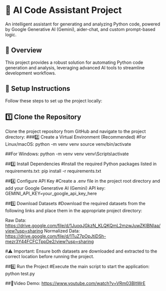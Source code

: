 # 🤖 AI Code Assistant Project

An intelligent assistant for generating and analyzing Python code, powered by Google Generative AI (Gemini), aider-chat, and custom prompt-based logic.

## 🚀 Overview

This project provides a robust solution for automating Python code generation and analysis, leveraging advanced AI tools to streamline development workflows.

## 🔧 Setup Instructions

Follow these steps to set up the project locally:

## 1️⃣ Clone the Repository

Clone the project repository from GitHub and navigate to the project directory:
###2️⃣ Create a Virtual Environment (Recommended)
#For Linux/macOS:
python -m venv venv
source venv/bin/activate

##For Windows:
python -m venv venv
venv\Scripts\activate

##3️⃣ Install Dependencies
#Install the required Python packages listed in requirements.txt:
pip install -r requirements.txt

##4️⃣ Configure API Key
#Create a .env file in the project root directory and add your Google Generative AI (Gemini) API key:
GEMINI_API_KEY=your_google_api_key_here

##5️⃣ Download Datasets
#Download the required datasets from the following links and place them in the appropriate project directory:

Raw Data:  https://drive.google.com/file/d/1JuoqJGkzN_KLQKQmL2mzwJuwZKlBNIaa/view?usp=sharing
Normalized Data: https://drive.google.com/file/d/1TuZ7pOpJtiDSh-mezr3Y44FCFCTppDe2/view?usp=sharing


#⚠️ Important: Ensure both datasets are downloaded and extracted to the correct location before running the project.

##6️⃣ Run the Project
#Execute the main script to start the application:
python test.py

##🎥Video Demo:
https://www.youtube.com/watch?v=VRm03BItWrE
